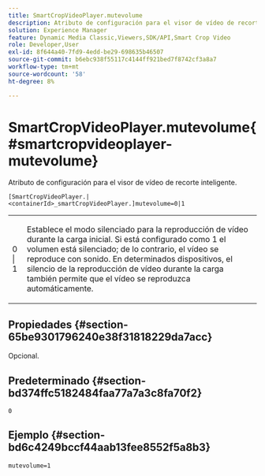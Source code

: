 ```yaml
---
title: SmartCropVideoPlayer.mutevolume
description: Atributo de configuración para el visor de vídeo de recorte inteligente.
solution: Experience Manager
feature: Dynamic Media Classic,Viewers,SDK/API,Smart Crop Video
role: Developer,User
exl-id: 8f644a40-7fd9-4edd-be29-698635b46507
source-git-commit: b6ebc938f55117c4144ff921bed7f8742cf3a8a7
workflow-type: tm+mt
source-wordcount: '58'
ht-degree: 8%

---
```


# SmartCropVideoPlayer.mutevolume{#smartcropvideoplayer-mutevolume}

Atributo de configuración para el visor de vídeo de recorte inteligente.

`[SmartCropVideoPlayer.|<containerId>_smartCropVideoPlayer.]mutevolume=0|1`

<table id="table_2A4F898BBF88417DB0834B7F78637F5D"> 
 <tbody> 
  <tr> 
   <td colname="col1"> <p> <span class="codeph"> 0 | 1 </span> </p> </td> 
   <td colname="col2"> <p> Establece el modo silenciado para la reproducción de vídeo durante la carga inicial. Si está configurado como <span class="codeph"> 1 </span> el volumen está silenciado; de lo contrario, el vídeo se reproduce con sonido. En determinados dispositivos, el silencio de la reproducción de vídeo durante la carga también permite que el vídeo se reproduzca automáticamente. </p> </td> 
  </tr> 
 </tbody> 
</table>

## Propiedades {#section-65be9301796240e38f31818229da7acc}

Opcional.

## Predeterminado {#section-bd374ffc5182484faa77a7a3c8fa70f2}

`0`

## Ejemplo {#section-bd6c4249bccf44aab13fee8552f5a8b3}

`mutevolume=1`

